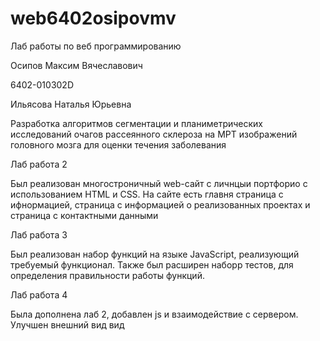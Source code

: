 # web6402osipovmv
Лаб работы по веб программированию 

Осипов Максим Вячеславович

6402-010302D

Ильясова Наталья Юрьевна

Разработка алгоритмов сегментации и планиметрических исследований 
очагов рассеянного склероза на МРТ изображений головного мозга для 
оценки течения заболевания


Лаб работа 2

Был реализован многостроничный web-сайт с личнцыи портфорио с использованием HTML и CSS.
На сайте есть главня страница с ифнормацией, страница с информацией о реализованных проектах 
и страница с контактными данными


Лаб работа 3

Был реализован набор функций на языке JavaScript, реализующий требуемый функционал.
Также был расширен наборр тестов, для определения правильности работы функций.

Лаб работа 4

Была дополнена лаб 2, добавлен js и взаимодействие с сервером. Улучшен внешний вид вид

